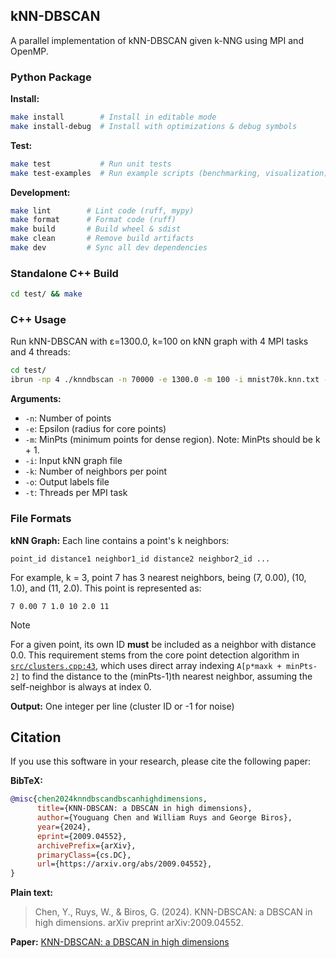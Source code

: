 ## kNN-DBSCAN
A parallel implementation of kNN-DBSCAN given k-NNG using MPI and OpenMP.

### Python Package

**Install:**

```sh
make install        # Install in editable mode
make install-debug  # Install with optimizations & debug symbols
```

**Test:**

```sh
make test           # Run unit tests
make test-examples  # Run example scripts (benchmarking, visualization)
```

**Development:**

```sh
make lint        # Lint code (ruff, mypy)
make format      # Format code (ruff)
make build       # Build wheel & sdist
make clean       # Remove build artifacts
make dev         # Sync all dev dependencies
```

### Standalone C++ Build
```sh
cd test/ && make
```

### C++ Usage
Run kNN-DBSCAN with ε=1300.0, k=100 on kNN graph with 4 MPI tasks and 4 threads:
```sh
cd test/
ibrun -np 4 ./knndbscan -n 70000 -e 1300.0 -m 100 -i mnist70k.knn.txt -k 100 -o labels.txt -t 4
```

**Arguments:**
- `-n`: Number of points
- `-e`: Epsilon (radius for core points)  
- `-m`: MinPts (minimum points for dense region). Note: MinPts should be k + 1.
- `-i`: Input kNN graph file
- `-k`: Number of neighbors per point
- `-o`: Output labels file
- `-t`: Threads per MPI task


### File Formats

**kNN Graph:** Each line contains a point's k neighbors:
```
point_id distance1 neighbor1_id distance2 neighbor2_id ...
```

For example, k = 3, point 7 has 3 nearest neighbors, being (7, 0.00), (10, 1.0), and (11, 2.0).
This point is represented as:
```
7 0.00 7 1.0 10 2.0 11
```
> [!NOTE]
> For a given point, its own ID **must** be included as a neighbor with distance 0.0.
> This requirement stems from the core point detection algorithm in [`src/clusters.cpp:43`](src/clusters.cpp#L43), 
> which uses direct array indexing `A[p*maxk + minPts-2]` to find the distance to the (minPts-1)th 
> nearest neighbor, assuming the self-neighbor is always at index 0.

**Output:** One integer per line (cluster ID or -1 for noise)

## Citation

If you use this software in your research, please cite the following paper:

**BibTeX:**
```bibtex
@misc{chen2024knndbscandbscanhighdimensions,
      title={KNN-DBSCAN: a DBSCAN in high dimensions}, 
      author={Youguang Chen and William Ruys and George Biros},
      year={2024},
      eprint={2009.04552},
      archivePrefix={arXiv},
      primaryClass={cs.DC},
      url={https://arxiv.org/abs/2009.04552}, 
}
```

**Plain text:**
> Chen, Y., Ruys, W., & Biros, G. (2024). KNN-DBSCAN: a DBSCAN in high dimensions. arXiv preprint arXiv:2009.04552.

**Paper:** [KNN-DBSCAN: a DBSCAN in high dimensions](https://arxiv.org/abs/2009.04552)


